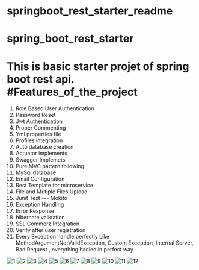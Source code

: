 # springboot_rest_starter_readme

# spring_boot_rest_starter

This is basic starter projet of spring boot rest api. 
#Features_of_the_project
=================================================================
1. Role Based User Authentication <br>
2. Password Reset
3. Jwt Authentication<br>
5. Proper Commenting <br>
6. Yml properties file<br>
7. Profiles integration<br>
8. Auto database creation<br>
9. Actuator implements<br>
10. Swagger Implemets<br>
11. Pure MVC pattern following<br>
12. MySql database <br>
13. Email Configuration <br>
14. Rest Template for microservice <br>
15. File and Mutiple Files Upload <br>
16. Junit Test --- Mokito <br>
17. Exception Handling <br>
18. Error Response <br>
19. hibernate validation <br>
20. SSL Commerz Integration <br>
22. Verify after user registration <br>
23. Every Exception handle perfectly Like MethodArgumentNotValidException, Custom Exception, Internal Server, Bad Request , everything hadled in perfect way. <br>

![1](https://user-images.githubusercontent.com/70557643/121800261-ba4e2480-cc52-11eb-8078-cb92cf96f01d.PNG)
![2](https://user-images.githubusercontent.com/70557643/121800292-d81b8980-cc52-11eb-9334-11811a229405.PNG)
![3](https://user-images.githubusercontent.com/70557643/121800294-d8b42000-cc52-11eb-9f34-91f57d5c8231.PNG)
![4](https://user-images.githubusercontent.com/70557643/121800268-c33ef600-cc52-11eb-89b5-72f4ca346fa5.PNG)
![5](https://user-images.githubusercontent.com/70557643/121800269-c3d78c80-cc52-11eb-8a13-1d9cb4d42d5b.PNG)
![6](https://user-images.githubusercontent.com/70557643/121800272-c639e680-cc52-11eb-8250-c516660391d4.PNG)
![7](https://user-images.githubusercontent.com/70557643/121800274-c803aa00-cc52-11eb-91f4-d0af008b2480.PNG)
![8](https://user-images.githubusercontent.com/70557643/121800281-ce922180-cc52-11eb-966e-7ed2fd72d266.PNG)
![9](https://user-images.githubusercontent.com/70557643/121800283-d05be500-cc52-11eb-92a8-05c494c47270.PNG)
![10](https://user-images.githubusercontent.com/70557643/121800284-d18d1200-cc52-11eb-99c7-5dd1245157c6.PNG)
![11](https://user-images.githubusercontent.com/70557643/121800286-d356d580-cc52-11eb-9cd0-8e7b159cf3fe.PNG)
![12](https://user-images.githubusercontent.com/70557643/121800291-d782f300-cc52-11eb-8432-e3203f83c011.PNG)

